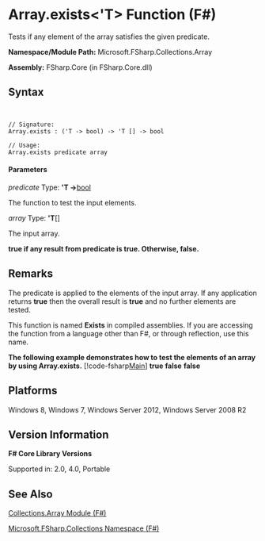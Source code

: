 # Array.exists<'T> Function (F#)

Tests if any element of the array satisfies the given predicate.

**Namespace/Module Path:** Microsoft.FSharp.Collections.Array

**Assembly:** FSharp.Core (in FSharp.Core.dll)


## Syntax


```


// Signature:
Array.exists : ('T -> bool) -> 'T [] -> bool

// Usage:
Array.exists predicate array

```



#### Parameters
*predicate*
Type: **'T -&gt;**[bool](http://msdn.microsoft.com/en-us/library/89c0cf9c-49ce-4207-a3be-555851a67dd5)


The function to test the input elements.


*array*
Type: **'T**[[]](http://msdn.microsoft.com/en-us/library/def20292-9aae-4596-9275-b94e594f8493)


The input array.



**true if any result from predicate is true. Otherwise, false.**
## Remarks
The predicate is applied to the elements of the input array. If any application returns **true** then the overall result is **true** and no further elements are tested.

This function is named **Exists** in compiled assemblies. If you are accessing the function from a language other than F#, or through reflection, use this name.

**The following example demonstrates how to test the elements of an array by using Array.exists.**
[!code-fsharp[Main](snippets/fsarrays/snippet231.fs)]
**true**
**false**
**false**
## Platforms
Windows 8, Windows 7, Windows Server 2012, Windows Server 2008 R2


## Version Information
**F# Core Library Versions**

Supported in: 2.0, 4.0, Portable




## See Also
[Collections.Array Module &#40;F&#35;&#41;](Collections.Array-Module-%5BFSharp%5D.md)

[Microsoft.FSharp.Collections Namespace &#40;F&#35;&#41;](Microsoft.FSharp.Collections-Namespace-%5BFSharp%5D.md)

